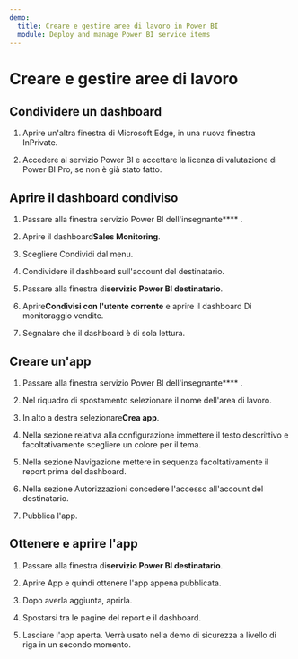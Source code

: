 ```yaml
---
demo:
  title: Creare e gestire aree di lavoro in Power BI
  module: Deploy and manage Power BI service items
---
```


# Creare e gestire aree di lavoro

## Condividere un dashboard

1. Aprire un'altra finestra di Microsoft Edge, in una nuova finestra InPrivate.

1. Accedere al servizio Power BI e accettare la licenza di valutazione di Power BI Pro, se non è già stato fatto.

## Aprire il dashboard condiviso

1. Passare alla finestra servizio Power BI dell'insegnante**** .

1. Aprire il dashboard**Sales Monitoring**.

1. Scegliere Condividi dal menu.

1. Condividere il dashboard sull'account del destinatario.

1. Passare alla finestra di**servizio Power BI destinatario**.

1. Aprire**Condivisi con l'utente corrente** e aprire il dashboard Di monitoraggio vendite.

1. Segnalare che il dashboard è di sola lettura.

## Creare un'app

1. Passare alla finestra servizio Power BI dell'insegnante**** .

1. Nel riquadro di spostamento selezionare il nome dell'area di lavoro.

1. In alto a destra selezionare**Crea app**.

1. Nella sezione relativa alla configurazione immettere il testo descrittivo e facoltativamente scegliere un colore per il tema.

1. Nella sezione Navigazione mettere in sequenza facoltativamente il report prima del dashboard.

1. Nella sezione Autorizzazioni concedere l'accesso all'account del destinatario.

1. Pubblica l'app.

## Ottenere e aprire l'app

1. Passare alla finestra di**servizio Power BI destinatario**.

1. Aprire App e quindi ottenere l'app appena pubblicata.

1. Dopo averla aggiunta, aprirla.

1. Spostarsi tra le pagine del report e il dashboard.

1. Lasciare l'app aperta. Verrà usato nella demo di sicurezza a livello di riga in un secondo momento.
